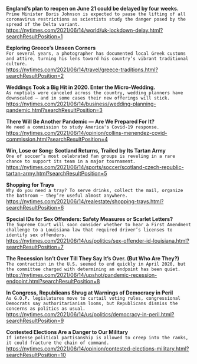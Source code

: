 **England’s plan to reopen on June 21 could be delayed by four weeks.**\
`Prime Minister Boris Johnson is expected to pause the lifting of all coronavirus restrictions as scientists study the danger posed by the spread of the Delta variant.`\
https://nytimes.com/2021/06/14/world/uk-lockdown-delay.html?searchResultPosition=1

**Exploring Greece’s Unseen Corners**\
`For several years, a photographer has documented local Greek customs and attire, turning his lens toward his country’s vibrant traditional culture.`\
https://nytimes.com/2021/06/14/travel/greece-traditions.html?searchResultPosition=2

**Weddings Took a Big Hit in 2020. Enter the Micro-Wedding.**\
`As nuptials were canceled across the country, wedding planners have downscaled — and in some cases their new offerings will stick.`\
https://nytimes.com/2021/06/14/business/wedding-planning-pandemic.html?searchResultPosition=3

**There Will Be Another Pandemic — Are We Prepared For It?**\
`We need a commission to study America's Covid-19 response.`\
https://nytimes.com/2021/06/14/opinion/collins-menendez-covid-commission.html?searchResultPosition=4

**Win, Lose or Song: Scotland Returns, Trailed by Its Tartan Army**\
`One of soccer’s most celebrated fan groups is reveling in a rare chance to support its team in a major tournament.`\
https://nytimes.com/2021/06/14/sports/soccer/scotland-czech-republic-tartan-army.html?searchResultPosition=5

**Shopping for Trays**\
`Why do you need a tray? To serve drinks, collect the mail, organize the bathroom — they’re useful almost anywhere.`\
https://nytimes.com/2021/06/14/realestate/shopping-trays.html?searchResultPosition=6

**Special IDs for Sex Offenders: Safety Measures or Scarlet Letters?**\
`The Supreme Court will soon consider whether to hear a First Amendment challenge to a Louisiana law that required driver’s licenses to identify sex offenders.`\
https://nytimes.com/2021/06/14/us/politics/sex-offender-id-louisiana.html?searchResultPosition=7

**The Recession Isn’t Over Till They Say It’s Over. (But Who Are They?)**\
`The contraction in the U.S. seemed to end quickly in April 2020, but the committee charged with determining an endpoint has been quiet.`\
https://nytimes.com/2021/06/14/upshot/pandemic-recession-endpoint.html?searchResultPosition=8

**In Congress, Republicans Shrug at Warnings of Democracy in Peril**\
`As G.O.P. legislatures move to curtail voting rules, congressional Democrats say authoritarianism looms, but Republicans dismiss the concerns as politics as usual.`\
https://nytimes.com/2021/06/14/us/politics/democracy-in-peril.html?searchResultPosition=9

**Contested Elections Are a Danger to Our Military**\
`If intense political partisanship is allowed to creep into the ranks, it could fracture the chain of command. `\
https://nytimes.com/2021/06/14/opinion/contested-elections-military.html?searchResultPosition=10

